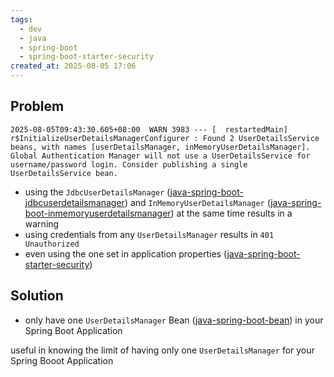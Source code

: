 ```yaml
---
tags:
  - dev
  - java
  - spring-boot
  - spring-boot-starter-security
created_at: 2025-08-05 17:06
---
```

## Problem
```log
2025-08-05T09:43:30.605+08:00  WARN 3983 --- [  restartedMain] r$InitializeUserDetailsManagerConfigurer : Found 2 UserDetailsService beans, with names [userDetailsManager, inMemoryUserDetailsManager]. Global Authentication Manager will not use a UserDetailsService for username/password login. Consider publishing a single UserDetailsService bean.
```
- using the `JdbcUserDetailsManager` ([java-spring-boot-jdbcuserdetailsmanager](java-spring-boot-jdbcuserdetailsmanager.md)) and `InMemoryUserDetailsManager` ([java-spring-boot-inmemoryuserdetailsmanager](java-spring-boot-inmemoryuserdetailsmanager.md)) at the same time results in a warning
- using credentials from any `UserDetailsManager` results in `401 Unauthorized`
- even using the one set in application properties ([java-spring-boot-starter-security](dev/java/spring/java-spring-boot-starter-security.md))

## Solution
- only have one `UserDetailsManager` Bean ([java-spring-boot-bean](dev/java/spring/java-spring-boot-bean.md)) in your Spring Boot Application

useful in knowing the limit of having only one `UserDetailsManager` for your Spring Booot Application